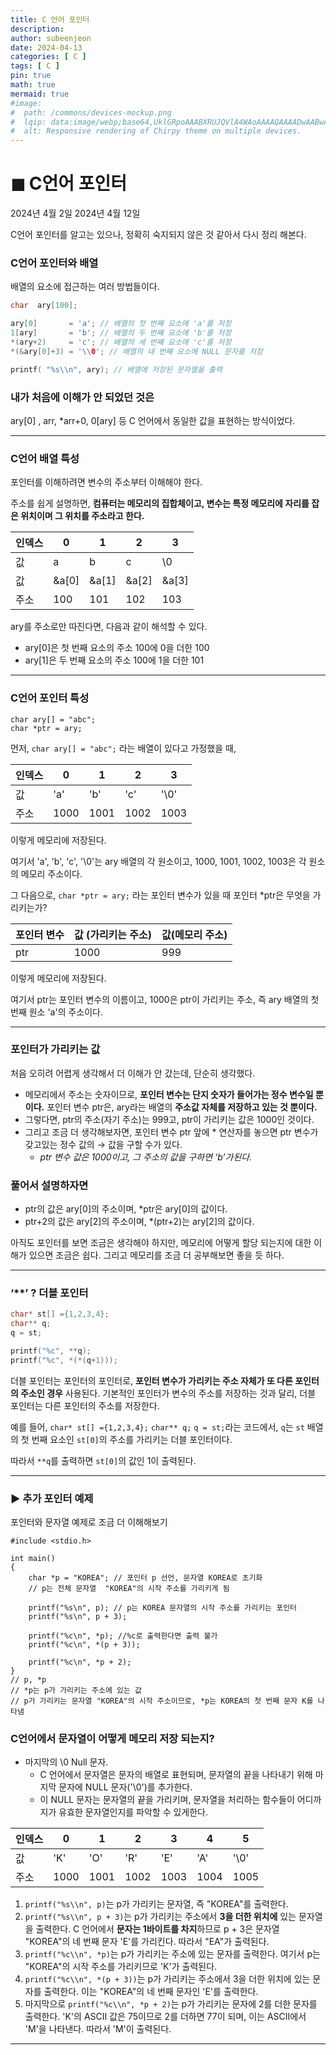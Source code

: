 ```yaml
---
title: C 언어 포인터 
description:
author: subeenjeon
date: 2024-04-13
categories: [ C ]
tags: [ C ]
pin: true
math: true
mermaid: true
#image:
#  path: /commons/devices-mockup.png
#  lqip: data:image/webp;base64,UklGRpoAAABXRUJQVlA4WAoAAAAQAAAADwAABwAAQUxQSDIAAAARL0AmbZurmr57yyIiqE8oiG0bejIYEQTgqiDA9vqnsUSI6H+oAERp2HZ65qP/VIAWAFZQOCBCAAAA8AEAnQEqEAAIAAVAfCWkAALp8sF8rgRgAP7o9FDvMCkMde9PK7euH5M1m6VWoDXf2FkP3BqV0ZYbO6NA/VFIAAAA
#  alt: Responsive rendering of Chirpy theme on multiple devices.
---
```


# ◼︎ C언어 포인터

2024년 4월 2일 2024년 4월 12일

C언어 포인터를 알고는 있으나, 정확히 숙지되지 않은 것 같아서 다시 정리 해본다.

### C언어 포인터와 배열

배열의 요소에 접근하는 여러 방법들이다.

```c
char  ary[100];

ary[0]       = 'a'; // 배열의 첫 번째 요소에 'a'를 저장
1[ary]       = 'b'; // 배열의 두 번째 요소에 'b'를 저장
*(ary+2)     = 'c'; // 배열의 세 번째 요소에 'c'를 저장
*(&ary[0]+3) = '\\0'; // 배열의 네 번째 요소에 NULL 문자를 저장

printf( "%s\\n", ary); // 배열에 저장된 문자열을 출력
```

### 내가 처음에 이해가 안 되었던 것은

ary[0] , arr, *arr+0, 0[ary] 등 C 언어에서 동일한 값을 표현하는 방식이었다.

---

### C언어 배열 특성

포인터를 이해하려면 변수의 주소부터 이해해야 한다.

주소를 쉽게 설명하면, **컴퓨터는 메모리의 집합체이고, 변수는 특정 메모리에 자리를 잡은 위치이며 그 위치를 주소라고 한다.**

| 인덱스 | 0 | 1 | 2 | 3 |
| --- | --- | --- | --- | --- |
| 값 | a | b | c | \0 |
| 값 | &a[0] | &a[1] | &a[2] | &a[3] |
| 주소 | 100 | 101 | 102 | 103 |

ary를 주소로만 따진다면, 다음과 같이 해석할 수 있다.

- ary[0]은 첫 번째 요소의 주소 100에 0을 더한 100
- ary[1]은 두 번째 요소의 주소 100에 1을 더한 101

---

### C언어 포인터 특성

```
char ary[] = "abc";
char *ptr = ary;
```

먼저, `char ary[] = "abc";` 라는 배열이 있다고 가정했을 때,

| 인덱스 | 0 | 1 | 2 | 3 |
| --- | --- | --- | --- | --- |
| 값 | 'a' | 'b' | 'c' | '\0' |
| 주소 | 1000 | 1001 | 1002 | 1003 |

이렇게 메모리에 저장된다.

여기서 'a', 'b', 'c', '\0'는 ary 배열의 각 원소이고, 1000, 1001, 1002, 1003은 각 원소의 메모리 주소이다.

그 다음으로, `char *ptr = ary;` 라는 포인터 변수가 있을 때 포인터 *ptr은 무엇을 가리키는가?

| 포인터 변수 | 값 (가리키는 주소) | 값(메모리 주소) |
| --- | --- | --- |
| ptr | 1000 | 999 |

이렇게 메모리에 저장된다.

여기서 ptr는 포인터 변수의 이름이고, 1000은 ptr이 가리키는 주소, 즉 ary 배열의 첫 번째 원소 'a'의 주소이다.

---

### 포인터가 가리키는 값

처음 오히려 어렵게 생각해서 더 이해가 안 갔는데, 단순히 생각했다.

- 메모리에서 주소는 숫자이므로, **포인터 변수는 단지 숫자가 들어가는 정수 변수일 뿐이다.** 포인터 변수 ptr은, ary라는 배열의 **주소값 자체를 저장하고 있는 것 뿐이다.**
- 그렇다면, ptr의 주소(자기 주소)는 999고, ptr이 가리키는 값은 1000인 것이다.
- 그리고 조금 더 생각해보자면, 포인터 변수 ptr 앞에 * 연산자를 놓으면 ptr 변수가 갖고있는 정수 값의 → 값을 구할 수가 있다.
  - *ptr 변수 값은 1000이고, 그 주소의 값을 구하면 ‘b’가된다.*

### 풀어서 설명하자면

- ptr의 값은 ary[0]의 주소이며, *ptr은 ary[0]의 값이다.
- ptr+2의 값은 ary[2]의 주소이며, *(ptr+2)는 ary[2]의 값이다.

아직도 포인터를 보면 조금은 생각해야 하지만, 메모리에 어떻게 할당 되는지에 대한 이해가 있으면 조금은 쉽다. 그리고 메모리를 조금 더 공부해보면 좋을 듯 하다.

---

### ‘**’ ? 더블 포인터

```c
char* st[] ={1,2,3,4};
char** q;
q = st;

printf("%c", **q);
printf("%c", *(*(q+1)));
```

더블 포인터는 포인터의 포인터로, **포인터 변수가 가리키는 주소 자체가 또 다른 포인터의 주소인 경우** 사용된다. 기본적인 포인터가 변수의 주소를 저장하는 것과 달리, 더블 포인터는 다른 포인터의 주소를 저장한다.

예를 들어, `char* st[] ={1,2,3,4};` `char** q;` `q = st;`라는 코드에서, `q`는 `st` 배열의 첫 번째 요소인 `st[0]`의 주소를 가리키는 더블 포인터이다.

따라서 `**q`를 출력하면 `st[0]`의 값인 1이 출력된다.

---

### ► 추가 포인터 예제

포인터와 문자열 예제로 조금 더 이해해보기

```text
#include <stdio.h>

int main()
{
    char *p = "KOREA"; // 포인터 p 선언, 문자열 KOREA로 초기화
    // p는 전체 문자열  "KOREA"의 시작 주소를 가리키게 됨

    printf("%s\n", p); // p는 KOREA 문자열의 시작 주소를 가리키는 포인터
    printf("%s\n", p + 3);

    printf("%c\n", *p); //%c로 출력한다면 출력 불가
    printf("%c\n", *(p + 3));

    printf("%c\n", *p + 2);
}
// p, *p
// *p는 p가 가리키는 주소에 있는 값
// p가 가리키는 문자열 "KOREA"의 시작 주소이므로, *p는 KOREA의 첫 번째 문자 K를 나타냄
```

### C언어에서 문자열이 어떻게 메모리 저장 되는지?

- 마지막의 \0 Null 문자.
  - C 언어에서 문자열은 문자의 배열로 표현되며, 문자열의 끝을 나타내기 위해 마지막 문자에 NULL 문자('\0')를 추가한다.
  - 이 NULL 문자는 문자열의 끝을 가리키며, 문자열을 처리하는 함수들이 어디까지가 유효한 문자열인지를 파악할 수 있게한다.

| 인덱스 | 0 | 1 | 2 | 3 | 4 | 5 |
| --- | --- | --- | --- | --- | --- | --- |
| 값 | 'K' | 'O' | 'R' | 'E' | 'A' | '\0' |
| 주소 | 1000 | 1001 | 1002 | 1003 | 1004 | 1005 |
1. `printf("%s\\n", p)`는 p가 가리키는 문자열, 즉 "KOREA"를 출력한다.
2. `printf("%s\\n", p + 3)`는 p가 가리키는 주소에서 **3을 더한 위치에** 있는 문자열을 출력한다. C 언어에서 **문자는 1바이트를 차지**하므로 p + 3은 문자열 "KOREA"의 네 번째 문자 'E'를 가리킨다. 따라서 "EA"가 출력된다.
3. `printf("%c\\n", *p)`는 p가 가리키는 주소에 있는 문자를 출력한다. 여기서 p는 "KOREA"의 시작 주소를 가리키므로 'K'가 출력된다.
4. `printf("%c\\n", *(p + 3))`는 p가 가리키는 주소에서 3을 더한 위치에 있는 문자를 출력한다. 이는 "KOREA"의 네 번째 문자인 'E'를 출력한다.
5. 마지막으로 `printf("%c\\n", *p + 2)`는 p가 가리키는 문자에 2를 더한 문자를 출력한다. 'K'의 ASCII 값은 75이므로 2를 더하면 77이 되며, 이는 ASCII에서 'M'을 나타낸다. 따라서 'M'이 출력된다.

---
